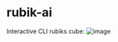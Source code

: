 # rubik-ai

Interactive CLI rubiks cube:
![image](https://user-images.githubusercontent.com/33325349/221533552-62b98307-cbaf-4962-a3b8-aa996ea5ab3e.png)
